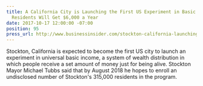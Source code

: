 ```yaml
---
title: A California City is Launching the First US Experiment in Basic Income — and
  Residents Will Get $6,000 a Year
date: 2017-10-17 12:00:00 -07:00
position: 95
press_url: http://www.businessinsider.com/stockton-california-launching-the-first-us-experiment-in-basic-income-2017-10
---
```


Stockton, California is expected to become the first US city to launch an experiment in universal basic income, a system of wealth distribution in which people receive a set amount of money just for being alive. Stockton Mayor Michael Tubbs said that by August 2018 he hopes to enroll an undisclosed number of Stockton's 315,000 residents in the program.
